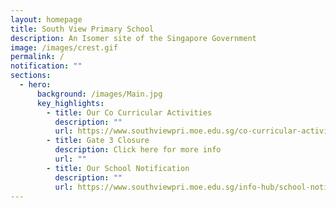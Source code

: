 ```yaml
---
layout: homepage
title: South View Primary School
description: An Isomer site of the Singapore Government
image: /images/crest.gif
permalink: /
notification: ""
sections:
  - hero:
      background: /images/Main.jpg
      key_highlights:
        - title: Our Co Curricular Activities
          description: ""
          url: https://www.southviewpri.moe.edu.sg/co-curricular-activities/
        - title: Gate 3 Closure
          description: Click here for more info
          url: ""
        - title: Our School Notification
          description: ""
          url: https://www.southviewpri.moe.edu.sg/info-hub/school-notification/
---
```

